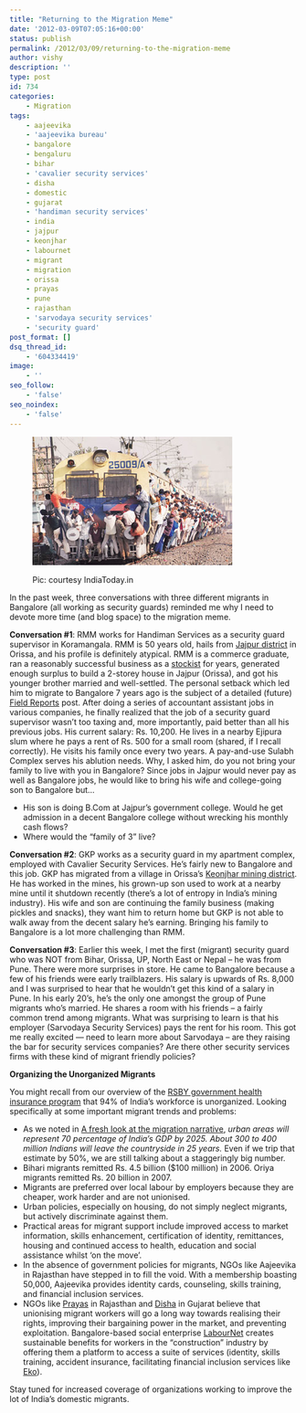 ```yaml
---
title: "Returning to the Migration Meme"
date: '2012-03-09T07:05:16+00:00'
status: publish
permalink: /2012/03/09/returning-to-the-migration-meme
author: vishy
description: ''
type: post
id: 734
categories:
    - Migration
tags:
    - aajeevika
    - 'aajeevika bureau'
    - bangalore
    - bengaluru
    - bihar
    - 'cavalier security services'
    - disha
    - domestic
    - gujarat
    - 'handiman security services'
    - india
    - jajpur
    - keonjhar
    - labournet
    - migrant
    - migration
    - orissa
    - prayas
    - pune
    - rajasthan
    - 'sarvodaya security services'
    - 'security guard'
post_format: []
dsq_thread_id:
    - '604334419'
image:
    - ''
seo_follow:
    - 'false'
seo_noindex:
    - 'false'
---
```

<figure aria-describedby="caption-attachment-749" class="wp-caption alignleft" id="attachment_749" style="width: 350px">

[![](../../../../uploads/2012/03/bihar-migrants-india-today-2011nov.jpg "bihar-migrants-india-today-2011nov")](../../../../uploads/2012/03/bihar-migrants-india-today-2011nov.jpg)<figcaption class="wp-caption-text" id="caption-attachment-749">Pic: courtesy IndiaToday.in</figcaption></figure>

In the past week, three conversations with three different migrants in Bangalore (all working as security guards) reminded me why I need to devote more time (and blog space) to the migration meme.

**Conversation #1**: RMM works for Handiman Services as a security guard supervisor in Koramangala. RMM is 50 years old, hails from [Jajpur district](http://jajpur.nic.in/) in Orissa, and his profile is definitely atypical. RMM is a commerce graduate, ran a reasonably successful business as a [stockist](http://www.thefreedictionary.com/stockist) for years, generated enough surplus to build a 2-storey house in Jajpur (Orissa), and got his younger brother married and well-settled. The personal setback which led him to migrate to Bangalore 7 years ago is the subject of a detailed (future) [Field Reports](http://www.techsangam.com/category/field-reports/) post. After doing a series of accountant assistant jobs in various companies, he finally realized that the job of a security guard supervisor wasn’t too taxing and, more importantly, paid better than all his previous jobs. His current salary: Rs. 10,200. He lives in a nearby Ejipura slum where he pays a rent of Rs. 500 for a small room (shared, if I recall correctly). He visits his family once every two years. A pay-and-use Sulabh Complex serves his ablution needs. Why, I asked him, do you not bring your family to live with you in Bangalore? Since jobs in Jajpur would never pay as well as Bangalore jobs, he would like to bring his wife and college-going son to Bangalore but…

- His son is doing B.Com at Jajpur’s government college. Would he get admission in a decent Bangalore college without wrecking his monthly cash flows?
- Where would the “family of 3” live?

**Conversation #2**: GKP works as a security guard in my apartment complex, employed with Cavalier Security Services. He’s fairly new to Bangalore and this job. GKP has migrated from a village in Orissa’s [Keonjhar mining district](http://kendujhar.nic.in/). He has worked in the mines, his grown-up son used to work at a nearby mine until it shutdown recently (there’s a lot of entropy in India’s mining industry). His wife and son are continuing the family business (making pickles and snacks), they want him to return home but GKP is not able to walk away from the decent salary he’s earning. Bringing his family to Bangalore is a lot more challenging than RMM.

**Conversation #3**: Earlier this week, I met the first (migrant) security guard who was NOT from Bihar, Orissa, UP, North East or Nepal – he was from Pune. There were more surprises in store. He came to Bangalore because a few of his friends were early trailblazers. His salary is upwards of Rs. 8,000 and I was surprised to hear that he wouldn’t get this kind of a salary in Pune. In his early 20’s, he’s the only one amongst the group of Pune migrants who’s married. He shares a room with his friends – a fairly common trend among migrants. What was surprising to learn is that his employer (Sarvodaya Security Services) pays the rent for his room. This got me really excited — need to learn more about Sarvodaya – are they raising the bar for security services companies? Are there other security services firms with these kind of migrant friendly policies?

**Organizing the Unorganized Migrants**

You might recall from our overview of the [RSBY government health insurance program](http://www.techsangam.com/2012/02/22/rsby-government-initiative-that-mostly-works/) that 94% of India’s workforce is unorganized. Looking specifically at some important migrant trends and problems:

- As we noted in [A fresh look at the migration narrative](http://www.techsangam.com/2011/05/10/a-fresh-look-at-the-migration-narrative/), *urban areas will represent 70 percentage of India’s GDP by 2025. About 300 to 400 million Indians will leave the countryside in 25 years.* Even if we trip that estimate by 50%, we are still talking about a staggeringly big number.
- Bihari migrants remitted Rs. 4.5 billion ($100 million) in 2006. Oriya migrants remitted Rs. 20 billion in 2007.
- Migrants are preferred over local labour by employers because they are cheaper, work harder and are not unionised.
- Urban policies, especially on housing, do not simply neglect migrants, but actively discriminate against them.
- Practical areas for migrant support include improved access to market information, skills enhancement, certification of identity, remittances, housing and continued access to health, education and social assistance whilst ‘on the move’.
- In the absence of government policies for migrants, NGOs like Aajeevika in Rajasthan have stepped in to fill the void. With a membership boasting 50,000, Aajeevika provides identity cards, counseling, skills training, and financial inclusion services.
- NGOs like [Prayas](http://www.prayaschittor.org/) in Rajasthan and [Disha](http://www.disha-india.org/index.htm) in Gujarat believe that unionising migrant workers will go a long way towards realising their rights, improving their bargaining power in the market, and preventing exploitation. Bangalore-based social enterprise [LabourNet](http://labnet.in/web/?q=node/7) creates sustainable benefits for workers in the “construction” industry by offering them a platform to access a suite of services (identity, skills training, accident insurance, facilitating financial inclusion services like [Eko](http://www.techsangam.com/2011/05/01/khata-kholo-har-darwaza-kholo-ekos-branchless-banking-part-1/)).

Stay tuned for increased coverage of organizations working to improve the lot of India’s domestic migrants.